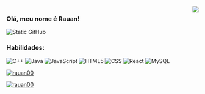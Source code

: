 <img align='right' src="https://github-readme-stats.vercel.app/api?username=rauan00&theme=highcontrast)](https://github.com/anuraghazra/github-readme-stats">

### Olá, meu nome é Rauan!

<img src="https://img.shields.io/static/v1?label=Overview&message=RAUAN&color=f8efd4&style=for-the-badge&logo=GitHub" alt="Static GitHub">

### Habilidades:
![C++](https://img.shields.io/badge/-C++-333333?style=flat&logo=C%2B%2B&logoColor=00599C)
![Java](https://img.shields.io/badge/-Java-333333?style=flat&logo=Java&logoColor=007396)
![JavaScript](https://img.shields.io/badge/-JavaScript-333333?style=flat&logo=javascript)
![HTML5](https://img.shields.io/badge/-HTML5-333333?style=flat&logo=HTML5)
![CSS](https://img.shields.io/badge/-CSS-333333?style=flat&logo=CSS3&logoColor=1572B6)
![React](https://img.shields.io/badge/-React-333333?style=flat&logo=react)
![MySQL](https://img.shields.io/badge/-MySQL-333333?style=flat&logo=mysql)


[![rauan00](https://github-readme-stats.vercel.app/api?username=rauan00&theme=highcontrast)](https://github.com/anuraghazra/github-readme-stats)

[![rauan00](https://github-readme-stats.vercel.app/api/top-langs/?username=rauan00&hide=html&layout=compact&theme=highcontrast)](https://github.com/anuraghazra/github-readme-stats)


